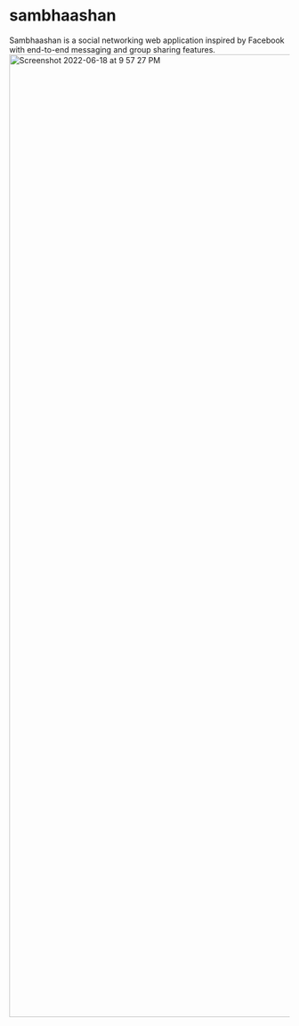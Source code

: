 # sambhaashan
Sambhaashan is a social networking web application inspired by Facebook with end-to-end messaging and group sharing features.
<img width="1728" alt="Screenshot 2022-06-18 at 9 57 27 PM" src="https://user-images.githubusercontent.com/58183296/174447895-ce903cec-66da-496b-aa81-187f8d7bb4ec.png">
